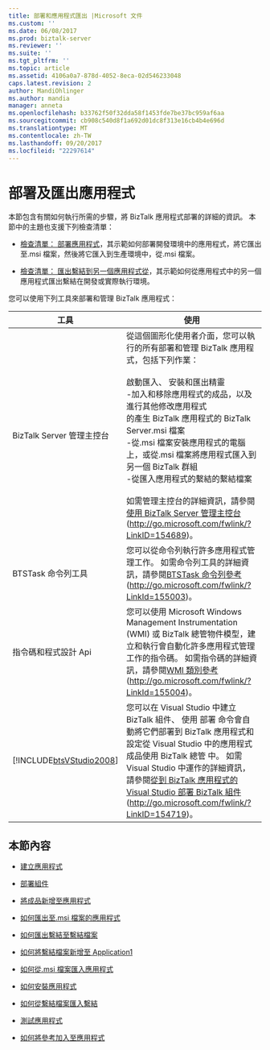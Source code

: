 ```yaml
---
title: 部署和應用程式匯出 |Microsoft 文件
ms.custom: ''
ms.date: 06/08/2017
ms.prod: biztalk-server
ms.reviewer: ''
ms.suite: ''
ms.tgt_pltfrm: ''
ms.topic: article
ms.assetid: 4106a0a7-878d-4052-8eca-02d546233048
caps.latest.revision: 2
author: MandiOhlinger
ms.author: mandia
manager: anneta
ms.openlocfilehash: b33762f50f32dda58f1453fde7be37bc959af6aa
ms.sourcegitcommit: cb908c540d8f1a692d01dc8f313e16cb4b4e696d
ms.translationtype: MT
ms.contentlocale: zh-TW
ms.lasthandoff: 09/20/2017
ms.locfileid: "22297614"
---
```

# <a name="deploying-and-exporting-an-application"></a>部署及匯出應用程式
本節包含有關如何執行所需的步驟，將 BizTalk 應用程式部署的詳細的資訊。 本節中的主題也支援下列檢查清單：  
  
-   [檢查清單： 部署應用程式](../technical-guides/checklist-deploying-an-application.md)，其示範如何部署開發環境中的應用程式，將它匯出至.msi 檔案，然後將它匯入到生產環境中，從.msi 檔案。  
  
-   [檢查清單： 匯出繫結到另一個應用程式從](../technical-guides/checklist-exporting-bindings-from-one-application-to-another.md)，其示範如何從應用程式中的另一個應用程式匯出繫結在開發或實際執行環境。  
  
 您可以使用下列工具來部署和管理 BizTalk 應用程式：  
  
|工具|使用|  
|----------|---------|  
|BizTalk Server 管理主控台|從這個圖形化使用者介面，您可以執行的所有部署和管理 BizTalk 應用程式，包括下列作業：<br /><br /> 啟動匯入、 安裝和匯出精靈<br />-加入和移除應用程式的成品，以及進行其他修改應用程式<br />的產生 BizTalk 應用程式的 BizTalk Server.msi 檔案<br />-從.msi 檔案安裝應用程式的電腦上，或從.msi 檔案將應用程式匯入到另一個 BizTalk 群組<br />-從匯入應用程式的繫結的繫結檔案<br /><br /> 如需管理主控台的詳細資訊，請參閱[使用 BizTalk Server 管理主控台](http://go.microsoft.com/fwlink/?LinkID=154689)(http://go.microsoft.com/fwlink/?LinkID=154689)。|  
|BTSTask 命令列工具|您可以從命令列執行許多應用程式管理工作。 如需命令列工具的詳細資訊，請參閱[BTSTask 命令列參考](http://go.microsoft.com/fwlink/?LinkId=155003)(http://go.microsoft.com/fwlink/?LinkId=155003)。|  
|指令碼和程式設計 Api|您可以使用 Microsoft Windows Management Instrumentation (WMI) 或 BizTalk 總管物件模型，建立和執行會自動化許多應用程式管理工作的指令碼。 如需指令碼的詳細資訊，請參閱[WMI 類別參考](http://go.microsoft.com/fwlink/?LinkId=155004)(http://go.microsoft.com/fwlink/?LinkId=155004)。|  
|[!INCLUDE[btsVStudio2008](../includes/btsvstudio2008-md.md)]|您可以在 Visual Studio 中建立 BizTalk 組件、 使用 部署 命令會自動將它們部署到 BizTalk 應用程式和設定從 Visual Studio 中的應用程式成品使用 BizTalk 總管 中。 如需 Visual Studio 中運作的詳細資訊，請參閱[從到 BizTalk 應用程式的 Visual Studio 部署 BizTalk 組件](http://go.microsoft.com/fwlink/?LinkID=154719)(http://go.microsoft.com/fwlink/?LinkID=154719)。|  
  
## <a name="in-this-section"></a>本節內容  
  
-   [建立應用程式](../technical-guides/creating-an-application.md)  
  
-   [部署組件](../technical-guides/deploying-an-assembly.md)  
  
-   [將成品新增至應用程式](../technical-guides/adding-artifacts-to-an-application.md)  
  
-   [如何匯出至.msi 檔案的應用程式](../technical-guides/how-to-export-an-application-to-an-msi-file.md)  
  
-   [如何匯出繫結至繫結檔案](../technical-guides/how-to-export-bindings-to-a-binding-file.md)  
  
-   [如何將繫結檔案新增至 Application1](../technical-guides/how-to-add-a-binding-file-to-an-application1.md)  
  
-   [如何從.msi 檔案匯入應用程式](../technical-guides/how-to-import-an-application-from-an-msi-file.md)  
  
-   [如何安裝應用程式](../technical-guides/how-to-install-an-application.md)  
  
-   [如何從繫結檔案匯入繫結](../technical-guides/how-to-import-bindings-from-a-binding-file.md)  
  
-   [測試應用程式](../technical-guides/testing-an-application.md)  
  
-   [如何將參考加入至應用程式](../technical-guides/how-to-add-a-reference-to-an-application.md)
